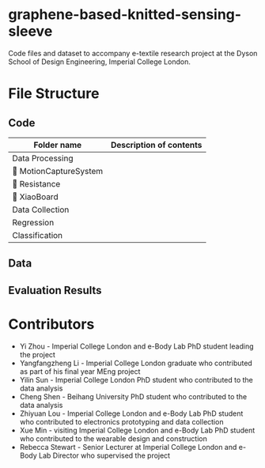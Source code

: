 # graphene-based-knitted-sensing-sleeve
Code files and dataset to accompany e-textile research project at the Dyson School of Design Engineering, Imperial College London.

# File Structure

## Code
| Folder name | Description of contents |
|-------------|-------------------------|
| Data Processing |  |
|    :file_folder: MotionCaptureSystem|  |
|    :file_folder: Resistance|  |
|    :file_folder: XiaoBoard|  |
| Data Collection |  |
| Regression  |   |
| Classification | |

## Data


## Evaluation Results

# Contributors
* Yi Zhou - Imperial College London and e-Body Lab PhD student leading the project
* Yangfangzheng Li - Imperial College London graduate who contributed as part of his final year MEng project
* Yilin Sun - Imperial College London PhD student who contributed to the data analysis
* Cheng Shen - Beihang University PhD student who contributed to the data analysis
* Zhiyuan Lou - Imperial College London and e-Body Lab PhD student who contributed to electronics prototyping and data collection
* Xue Min - visiting Imperial College London and e-Body Lab PhD student who contributed to the wearable design and construction
* Rebecca Stewart - Senior Lecturer at Imperial College London and e-Body Lab Director who supervised the project